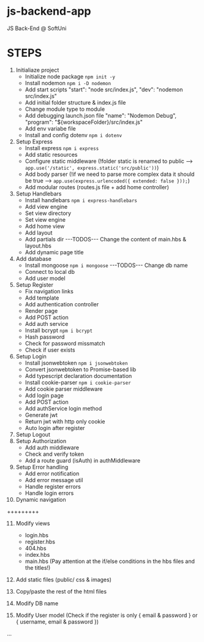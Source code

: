 # js-backend-app
JS Back-End @ SoftUni

# STEPS

1. Initialiaze project 
    * Initialize node package `npm init -y`
    * Install nodemon `npm i -D nodemon`
    * Add start scripts
        "start": "node src/index.js",
        "dev": "nodemon src/index.js"
    * Add initial folder structure & index.js file
    * Change module type to module
    * Add debugging launch.json file
        "name": "Nodemon Debug",
        "program": "${workspaceFolder}/src/index.js"
    * Add env variabe file
    * Install and config dotenv `npm i dotenv`
2. Setup Express
    * Install express `npm i express`
    * Add static resources
    * Configure static middleware (!folder static is renamed to public --> `app.use('/static', express.static('src/public'))`)
    * Add body parser (!if we need to parse more complex data it should be true --> `app.use(express.urlencoded({ extended: false }));`)
    * Add modular routes (routes.js file + add home controller)
3. Setup Handlebars
    * Install handlebars `npm i express-handlebars`
    * Add view engine
    * Set view directory
    * Set view engine
    * Add home view
    * Add layout
    * Add partials dir
    ---TODOS---
    Change the content of main.hbs & layout.hbs
    * Add dynamic page title
4. Add database
    * Install mongoose `npm i mongoose`
    ---TODOS---
    Change db name
    * Connect to local db
    * Add user model
5. Setup Register 
    * Fix navigation links
    * Add template
    * Add authentication controller
    * Render page
    * Add POST action
    * Add auth service
    * Install  bcrypt `npm i bcrypt`
    * Hash password
    * Check for password missmatch
    * Check if user exists
6. Setup Login
    * Install jsonwebtoken `npm i jsonwebtoken`
    * Convert jsonwebtoken to Promise-based lib
    * Add typescript declaration documentation
    * Install cookie-parser `npm i cookie-parser`
    * Add cookie parser middleware
    * Add login page
    * Add POST action
    * Add authService login method
    * Generate jwt
    * Return jwt with http only cookie
    * Auto login after register
7. Setup Logout
8. Setup Authorization
    * Add auth middleware
    * Check and verify token
    * Add a route guard (isAuth) in authMiddleware
9. Setup Error handling
    * Add error notification
    * Add error message util
    * Handle register errors
    * Handle login errors
10. Dynamic navigation

+++++++++

11. Modify views
    *  login.hbs
    *  register.hbs
    *  404.hbs
    *  index.hbs
    *  main.hbs
    (Pay attention at the if/else conditions in the hbs files and the titles!)

12. Add static files (public/ css & images)

13. Copy/paste the rest of the html files

14. Modify DB name

15. Modify User model
    (Check if the register is only { email & password } or { username, email & password })

...
